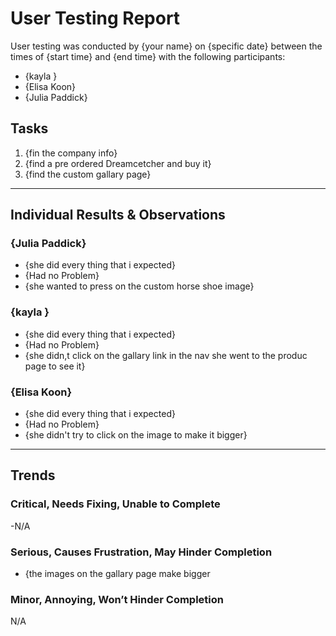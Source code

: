 # User Testing Report

User testing was conducted by {your name} on {specific date} between the times of {start time} and {end time} with the following participants:

- {kayla }
- {Elisa Koon}
- {Julia Paddick}

## Tasks

1. {fin the company info}
2. {find a pre ordered Dreamcetcher and buy it}
3. {find the custom gallary page}

---

## Individual Results & Observations

### {Julia Paddick}

- {she did every thing that i expected}
- {Had no Problem}
- {she wanted to press on the custom horse shoe image}


### {kayla }

- {she did every thing that i expected}
- {Had no Problem}
- {she didn,t click on the gallary link in the nav she went to the produc page to see it}


### {Elisa Koon}

- {she did every thing that i expected}
- {Had no Problem}
- {she didn't try to click on the image to make it bigger}

---

## Trends

### Critical, Needs Fixing, Unable to Complete

-N/A

### Serious, Causes Frustration, May Hinder Completion

- {the images on the gallary page make bigger

### Minor, Annoying, Won’t Hinder Completion

N/A